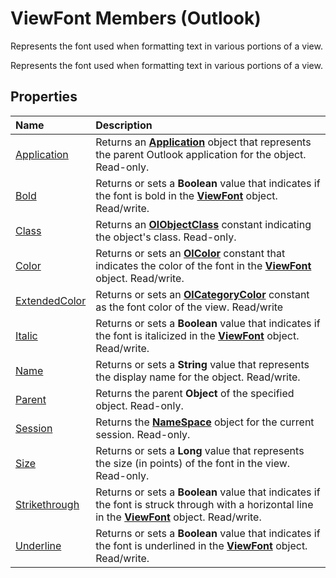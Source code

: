 
# ViewFont Members (Outlook)
Represents the font used when formatting text in various portions of a view.

Represents the font used when formatting text in various portions of a view.


## Properties



|**Name**|**Description**|
|:-----|:-----|
|[Application](e309e0cc-8f4b-a309-01fd-53fe8ea384cf.md)|Returns an  **[Application](797003e7-ecd1-eccb-eaaf-32d6ddde8348.md)** object that represents the parent Outlook application for the object. Read-only.|
|[Bold](9a557c99-e23c-8104-9ab4-c8075e30d4f3.md)|Returns or sets a  **Boolean** value that indicates if the font is bold in the **[ViewFont](cbd7c6ce-f49a-1627-0ad9-a019911fb47b.md)** object. Read/write.|
|[Class](144da1db-4ee6-9e74-fb44-0a7a8562fc0c.md)|Returns an  **[OlObjectClass](33d724b3-df3c-2a7f-a80f-93b66d96f588.md)** constant indicating the object's class. Read-only.|
|[Color](294d2be7-b974-3750-438f-498eaa4d8604.md)|Returns or sets an  **[OlColor](b2a457b5-d331-58c4-f9cc-2d56c8edd5e4.md)** constant that indicates the color of the font in the **[ViewFont](cbd7c6ce-f49a-1627-0ad9-a019911fb47b.md)** object. Read/write.|
|[ExtendedColor](6d7c33a6-e69a-3449-1ede-d3919d774791.md)|Returns or sets an  **[OlCategoryColor](048bbc6b-c49f-68a3-ac59-b61204e5ef78.md)** constant as the font color of the view. Read/write|
|[Italic](d374bc9e-eba4-bd36-eda5-a95f5b91d094.md)|Returns or sets a  **Boolean** value that indicates if the font is italicized in the **[ViewFont](cbd7c6ce-f49a-1627-0ad9-a019911fb47b.md)** object. Read/write.|
|[Name](4274070a-4271-a4d7-9660-e6cef5ae8a66.md)|Returns or sets a  **String** value that represents the display name for the object. Read/write.|
|[Parent](3e9c2681-7b96-4408-f6c8-c86efbeb50fc.md)|Returns the parent  **Object** of the specified object. Read-only.|
|[Session](8f126189-3bec-6eee-1e62-b178738d361b.md)|Returns the  **[NameSpace](f0dcaa19-07f5-5d42-a3bf-2e42b7885644.md)** object for the current session. Read-only.|
|[Size](3eecba24-6e4e-637f-bffb-21def66127d8.md)|Returns or sets a  **Long** value that represents the size (in points) of the font in the view. Read-only.|
|[Strikethrough](d3423e4d-838b-5e0c-9ad7-0f3e50a9a1bc.md)|Returns or sets a  **Boolean** value that indicates if the font is struck through with a horizontal line in the **[ViewFont](cbd7c6ce-f49a-1627-0ad9-a019911fb47b.md)** object. Read/write.|
|[Underline](adfdcedb-5c77-00a1-0850-9d3c6490cb2c.md)|Returns or sets a  **Boolean** value that indicates if the font is underlined in the **[ViewFont](cbd7c6ce-f49a-1627-0ad9-a019911fb47b.md)** object. Read/write.|
